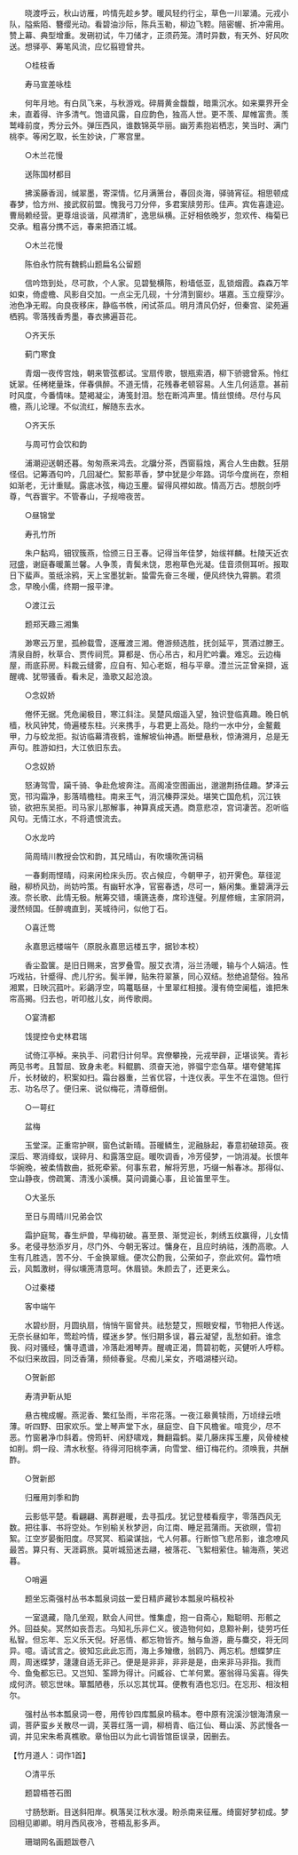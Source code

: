 <!-- { "loadSidebar": true } -->
　　晓渡呼云，秋山访雁，吟情先趁乡梦。暖风轻约行尘，草色一川翠涌。元戎小队，隘紫陌、簪缨光动。看碧油沙际，陈兵玉勒，柳边飞鞚。陪密幄、折冲需用。赞上幕、典型增重。发硎初试，牛刀储才，正须药笼。清时异数，有天外、好风吹送。想驿亭、筹笔风流，应忆翦镫曾共。

　　○桂枝香

　　寿马宣差咏桂

　　何年月地。有白凤飞来，与秋游戏。碎屑黄金馥馥，暗熏沉水。如来粟界开全未，直着得、许多清气。饱谙风露，自应韵色，独高人世。更不羡、犀帷富贵。羡鹫峰前度，秀分云外。弹压西风，谁数锦英华丽。幽芳素抱岩栖志，笑当时、满门桃李。等闲乞取，长生妙诀，广寒宫里。

　　○木兰花慢

　　送陈国材都目

　　拂溪藤香润，缄翠墨，寄深情。忆月满箫台，春回炎海，驿骑宵征。相思顿成春梦，恰方州、接武叙前盟。愧我弓刀分倅，多君案牍劳形。佳声。宾佐喜逢迎。曹局赖经营。更尊俎谈谐，风襟清旷，逸思纵横。正好相依晚岁，忽欢传、梅菊已交承。粗喜分携不远，春来把酒江城。

　　○木兰花慢

　　陈伯永竹院有魏鹤山题扁名公留题

　　信吟筇到处，尽可款，个人家。见碧甃横陈，粉墙低亚，乱锁烟霞。森森万竿如束，倚虚檐、风影自交加。一点尘无几砚，十分清到窗纱。堪嘉。玉立瘦穿沙。池色净无暇。向良夜移床，静临书帙，闲试茶瓜。明月清风仍好，但秦宫、梁苑遍栖鸦。零落残香秀墨，春衣拂遍苔花。

　　○齐天乐

　　蓟门寒食

　　青烟一夜传宫烛，朝来管弦都试。宝扇传歌，银瓶索酒，柳下骄骢曾系。怜红妩翠。任栲栳量珠，伴春俱醉。不道无情，花残春老顿容易。人生几何适意。甚前时风度，今番情味。楚褐凝尘，涛笺封泪。愁在断鸿声里。情丝恨绮。尽付与风檐，燕儿论理。不似流红，解随东去水。

　　○齐天乐

　　与周可竹会饮和韵

　　浦潮迎送朝还暮。匆匆燕来鸿去。北牖分茶，西窗翦烛，离合人生由数。狂朋怪侣。记筹酒句吟，几回凝伫。絮影苹香，梦中犹是少年路。词华今度尚在，奈相如渐老，无计重赋。露底冰弦，梅边玉麈。留得风襟如故。情高万古。想脱剑呼尊，气吞寰宇。不管春山，子规啼夜苦。

　　○昼锦堂

　　寿孔竹所

　　朱户黏鸡，钿钗簇燕，恰颁三日王春。记得当年佳梦，始绂祥麟。杜陵天近衣冠盛，谢庭春暖薰兰馨。人争羡，青鬓未饶，恩袍草色光凝。佳音须侧耳听。报取日下蜚声。茧纸涂鸦，天上宝墨犹新。蛰雷先奋三冬暖，便风终快九霄鹏。君须念，早晚小儒，终期一报平津。

　　○渡江云

　　题郑天趣三湘集

　　渺寒云万里，孤舲载雪，逐雁渡三湘。倦游频选胜，抚剑延平，贳酒过滕王。清泉自酹，秋草合、贾传祠荒。算都是、伤心吊古，和月贮吟囊。难忘。云边梅屋，雨底荪房。料裁云缝雾，应自有、知心老妪，相与平章。澧兰沅芷曾亲撷，返醒魂、犹带骚香。看未足，渔歌又起沧浪。

　　○念奴娇

　　倦怀无据。凭危阑极目，寒江斜注。吴楚风烟遥入望，独识登临真趣。晚日帆樯，秋风钟梵，倚遍楼东柱。兴来携手，与君更上高处。隐约一水中分，金鳌戴甲，力与蛟龙拒。拟访临幕清夜鹤，谁解坡仙神遇。断壁悬秋，惊涛溯月，总是无声句。胜游如扫，大江依旧东去。

　　○念奴娇

　　怒涛驾雪，躏千骑、争赴危坡奔注。高阁凌空图画出，邈邈荆扬佳趣。梦泽云宽，邗沟霜净，影落晴檐柱。南来王气，消沉榛莽深处。堪笑亡国危机，沉江铁锁，欲把东吴拒。司马家儿那解事，神算真成天遇。商意悲凉，宫词凄苦。忍听临风句。无情江水，不将遗恨流去。

　　○水龙吟

　　简周晴川教授会饮和韵，其兄晴山，有吹壎吹箎词稿

　　一春剩雨悭晴，闷来闲检床头历。农占候应，今朝甲子，初开霁色。草径泥融，柳桥风劲，尚妨吟策。有幽轩水净，官窑春透，尽可一，觞闲集。重碧满浮云液。奈长歌、此情无极。觥筹交错，壎篪迭奏，席珍连璧。列屋修蛾，主家阴洞，漫然倾国。任醉魂直到，芙城待问，似他丁石。

　　○喜迁莺

　　永嘉思远楼端午（原脱永嘉思远楼五字，据钞本校）

　　香尘盈箧。是旧日赐来，宫罗叠雪。服艾衣清，浴兰汤暖，输与个人娟洁。性巧戏拈，针蹙得、虎儿狞劣。鬓半亸，贴朱符翠篆，同心双结。愁绝追楚俗。独吊湘累，日映沉菰叶。彩鷁浮空，鸣鼍聒昼，十里翠红相接。漫有倚空阑槛，谁把朱帘高揭。归去也，听叩舷儿女，尚传歌阕。

　　○宴清都

　　饯提控令史林君瑞

　　试倚江亭棹。来执手、问君归计何早。宾僚攀挽，元戎举辟，正堪谈笑。青衫两见书考。且暂屈、致身未老。料鲲鹏、须奋天池，骅骝宁恋刍草。堪夸健笔挥斤，长材破的，积案如扫。霜台器重，兰省优容，十连仪表。平生不在温饱。但行志、功名尽了。便归来、说似梅花，清尊细倒。

　　○一萼红

　　盆梅

　　玉堂深。正重帘护暝，窗色试新晴。苔暖鳞生，泥融脉起，春意初破琼英。夜深后、寒消绛蚁，误碎月、和露落空庭。暖吹调香，冷芳侵梦，一饷消凝。长恨年华婉晚，被柔情数曲，抵死牵萦。何事东君，解将芳思，巧缀一斛春冰。那得似、空山静夜，傍疏篱、清浅小溪横。莫问调羹心事，且论笛里平生。

　　○大圣乐

　　至日与周晴川兄弟会饮

　　霜护庭鸳，春生炉兽，早梅初破。喜至景、渐觉迎长，刺绣五纹赢得，儿女情多。老侵寻愁添岁月，尽门外、今朝无客过。慵身在，且应时纳祜，浅酌高歌。人生有几胜选，苦不分、千金换翠蛾。便次公酌我，公荣如子，奈此欢何。霜竹喷云，风瓢激树，得似壎箎清意呵。休眉锁。朱颜去了，还更来么。

　　○过秦楼

　　客中端午

　　水碧纱厨，月圆纨扇，悄悄午窗曾共。祛愁楚艾，照眼安榴，节物把人传送。无奈长昼如年，莺趁吟情，蝶迷乡梦。怅归期多误，暮云凝望，乱愁如葑。谁念我、闷对骚经，慵寻遗谱，冷落赴湘琴弄。醒魂正渴，筒碧初乾，买健听人呼粽。不似归来故园，同泛香蒲，频倾春瓮。尽痴儿呆女，齐唱湖楼兴动。

　　○贺新郎

　　寿清尹靳从矩

　　悬古槐成幄。燕泥香、繁红坠雨，半帘花落。一夜江皋黄犊雨，万顷绿云喷薄。听四野、田家欢乐。堂上琴声堂下水，昼庭空、自下风檐雀。喧竞少，尽不恶。竹窗暑净巾斜着。傍筠轩、闲舒啸戏，舞翻霜鹤。棐几藤床挥玉麈，风骨棱棱如削。炯一段、清水秋壑。待得河阳桃李满，向雪堂、细订梅花约。须唤我，共酬酢。

　　○贺新郎

　　归雁用刘季和韵

　　云影低平楚。看翩翩、离群避暖，去寻孤戌。犹记登楼看瘦字，零落西风无数。把往事、书将空处。乍别榆关秋梦迥，向江南、睡足菰蒲雨。天欲暝，雪初絮。江空岁晏衡阳度。尽冥冥、稻粱谋拙，弋人何慕。行断惊飞悲吊影，谁念嘹风最苦。算只有、天涯羁旅。莫听城笳迷去翮，被落花、飞絮相萦住。输海燕，笑迟暮。

　　○哨遍

　　题坐忘斋强村丛书本瓢泉词兹一爱日精庐藏钞本瓢泉吟稿校补

　　一室退藏，隐几坐观，默会人间世。惟集虚，抱一自斋心，黜聪明、形骸之外。回益矣。冥然如丧吾志。乌知礼乐非仁义。彼造物何如，息黥补劓，徒劳巧任私智。但忘年、忘义乐天倪。好恶情、都忘物皆齐。鰌与鱼游，鹿与麋交，将无同异。噫。请试言之。彼知忘此此忘而，海上多矰缴，翁鸥乃、两忘机。想蝶梦庄周，周迷蝶梦，蘧蘧自适无非己。便是是非非，非非是是，由来非马非指。我而今、鱼兔都忘已。又岂知、筌蹄为得计。问臧谷、亡羊何累。塞翁得马奚喜。得失成何济。顿忘世味。箪瓢陋巷，乐以忘其忧耳。便教有酒也忘归。在忘形、相汝相尔。

　　强村丛书本瓢泉词一卷，用传钞四库瓢泉吟稿本。卷中原有浣溪沙银海清泉一调，菩萨蛮乡关散尽一调，芙蓉红落一调，柳梢青、临江仙、蓦山溪、苏武慢各一调，并见宋朱希真樵歌。章怡田以为此七调皆馆臣误录，因删去。



 
【竹月道人：词作1首】

　　○清平乐

　　题碧梧苍石图

　　寸肠愁断。目送斜阳岸。枫落吴江秋水漫。盼杀南来征雁。绮窗好梦初成。梦回相见卿卿。明月西风夜冷，苍梧乱影多声。

　　珊瑚网名画题跋卷八

